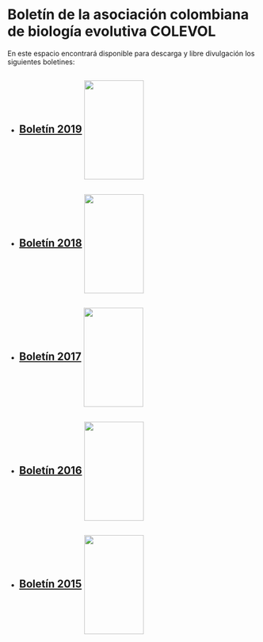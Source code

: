# **Boletín de la asociación colombiana de biología evolutiva COLEVOL**

En este espacio encontrará disponible para descarga y libre divulgación los siguientes boletines: 

* ## [Boletín 2019](https://github.com/colevol/Boletin/blob/main/boletines/BoletinCOLEVOL_2019_1.pdf)  <img align="center" src="https://github.com/colevol/Boletin/blob/main/portadas/BoletinCOLEVOL_2019_1_Portada.png" height="200" width="120">


* ## [Boletín 2018](https://github.com/colevol/Boletin/blob/main/boletines/BoletinCOLEVOL_2018_1_compressed.pdf)  <img align="center" src="https://github.com/colevol/Boletin/blob/main/portadas/Portada2018_1.png" height="200" width="120">


* ## [Boletín 2017](https://github.com/colevol/Boletin/blob/main/boletines/BoletinCOLEVOL_2017-1_compressed(1).pdf)  <img align="center" src="https://github.com/colevol/Boletin/blob/main/portadas/Portada2017_1.png" height="200" width="120">


* ## [Boletín 2016](https://github.com/colevol/Boletin/blob/main/boletines/BoletinCOLEVOL_2016_1.pdf)  <img align="center" src="https://github.com/colevol/Boletin/blob/main/portadas/Portada2016_1.png" height="200" width="120">


* ## [Boletín 2015](https://github.com/colevol/Boletin/blob/main/boletines/BoletinCOLEVOL_2015_1_compressed.pdf)  <img align="center" src="https://github.com/colevol/Boletin/blob/main/portadas/Portada_2015_1.png" height="200" width="120">
